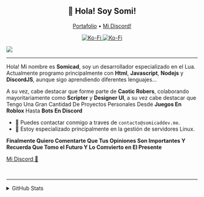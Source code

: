 
<h2 align="center">👋 Hola! Soy Somi!</h2>
<p align="center">
  <a href="http://Somicad.tk">Portafolio</a> •
  <a href="https://discord.com/users/793531067491156000">Mi Discord!</a>
</p>

<p align="center">
<a href="https://ko-fi.com/Somicaddev">
   <img src="https://komarev.com/ghpvc/?username=chiquidev&color=596AEA" alt="Ko-Fi" />
</a>
<a href="https://ko-fi.com/Somicaddev">
   <img src="https://img.shields.io/badge/-Support%20me%20on%20ko--fi!-596AEA" alt="Ko-Fi" />
</a>
</p>


![](https://hit.yhype.me/github/profile?user_id=84540743)



---
Hola! Mi nombre es **Somicad**, soy un desarrollador especializado en el Lua.  Actualmente programo principalmente con **Html**, **Javascript**, **Nodejs** y **DiscordJS**, aunque sigo aprendiendo diferentes lenguajes...

A su vez, cabe destacar que forme parte de **Caotic Robers**, colaborando mayoritariamente como **Scripter** y **Designer UI**, a su vez cabe destacar que Tengo Una Gran Cantidad De Proyectos Personales Desde **Juegos En Roblox** Hasta **Bots En Discord**

- 🌿 Puedes contactar conmigo a traves de `contacto@somicaddev.me`.
- 🔌 Estoy especializado principalmente en la gestión de servidores Linux.

**Finalmente Quiero Comentarte Que Tus Opiniones Son Importantes Y Recuerda Que Tomo el Futuro Y Lo Comvierto en El Presente**

[Mi Discord 🔎](https://discord.com/users/793531067491156000)

<br>

---
<details>
<summary>GitHub Stats</summary>
<br>
 
![Metrics](https://metrics.lecoq.io/Somicad?template=classic&base.repositories=0&base.metadata=0&languages=1&languages.colors=github&languages.threshold=0%25&config.timezone=Europe%2FMadrid&config.animated=true)

